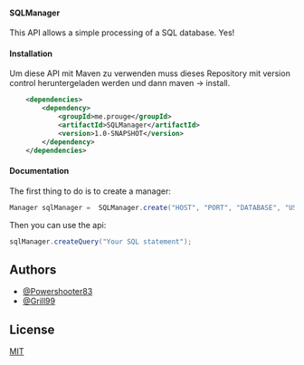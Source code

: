 #### SQLManager
This API allows a simple processing of a SQL database. 
Yes!

#### Installation
Um diese API mit Maven zu verwenden muss dieses Repository mit version control heruntergeladen werden und dann maven -> install.
```xml
    <dependencies>
        <dependency>
            <groupId>me.prouge</groupId>
            <artifactId>SQLManager</artifactId>
            <version>1.0-SNAPSHOT</version>
        </dependency>
    </dependencies>
```
#### Documentation
The first thing to do is to create a manager:

```java
Manager sqlManager =  SQLManager.create("HOST", "PORT", "DATABASE", "USERNAME", "PASSWORD");
```

Then you can use the api:
 
```java
sqlManager.createQuery("Your SQL statement");
```

## Authors
- [@Powershooter83](https://www.github.com/Powershooter83)
- [@Grill99](https://www.github.com/Grill99)
## License

[MIT](https://choosealicense.com/licenses/mit/)

  
